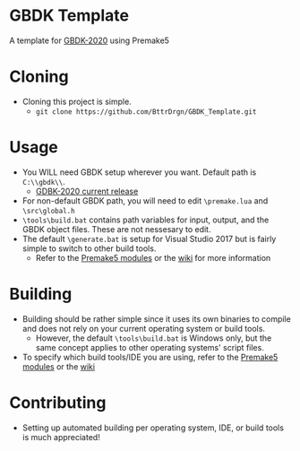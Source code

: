 # GBDK Template
A template for [GBDK-2020](https://github.com/Zal0/gbdk-2020) using Premake5

# Cloning
- Cloning this project is simple.
  - `git clone https://github.com/BttrDrgn/GBDK_Template.git` 

# Usage
- You WILL need GBDK setup wherever you want. Default path is `C:\\gbdk\\`.
  - [GDBK-2020 current release](https://github.com/Zal0/gbdk-2020/releases/)
- For non-default GBDK path, you will need to edit `\premake.lua` and `\src\global.h`
- `\tools\build.bat` contains path variables for input, output, and the GBDK object files. These are not nessesary to edit.
- The default `\generate.bat` is setup for Visual Studio 2017 but is fairly simple to switch to other build tools.
  - Refer to the [Premake5 modules](https://github.com/premake/premake-core/tree/master/modules) or the [wiki](https://github.com/premake/premake-core/wiki) for more information

# Building
- Building should be rather simple since it uses its own binaries to compile and does not rely on your current operating system or build tools.
  - However, the default `\tools\build.bat` is Windows only, but the same concept applies to other operating systems' script files.
- To specify which build tools/IDE you are using, refer to the [Premake5 modules](https://github.com/premake/premake-core/tree/master/modules) or the [wiki](https://github.com/premake/premake-core/wiki)

# Contributing
- Setting up automated building per operating system, IDE, or build tools is much appreciated!
